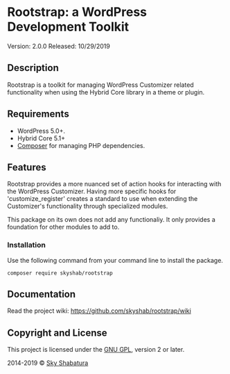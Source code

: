 # Rootstrap: a WordPress Development Toolkit

Version: 2.0.0
Released: 10/29/2019

## Description

Rootstrap is a toolkit for managing WordPress Customizer related functionality when using the Hybrid Core library in a theme or plugin.

## Requirements

* WordPress 5.0+.
* Hybrid Core 5.1+
* [Composer](https://getcomposer.org/) for managing PHP dependencies.

## Features

Rootstrap provides a more nuanced set of action hooks for interacting with the WordPress Customizer. Having more specific hooks for 'customize_register' creates a standard to use when extending the Customizer's functionality through specialized modules.

This package on its own does not add any functionaliy. It only provides a foundation for other modules to add to.

### Installation

Use the following command from your command line to install the package.

```
composer require skyshab/rootstrap
```

## Documentation

Read the project wiki: https://github.com/skyshab/rootstrap/wiki

## Copyright and License

This project is licensed under the [GNU GPL](http://www.gnu.org/licenses/old-licenses/gpl-2.0.html), version 2 or later.

2014-2019 &copy; [Sky Shabatura](https://github.com/skyshab)
